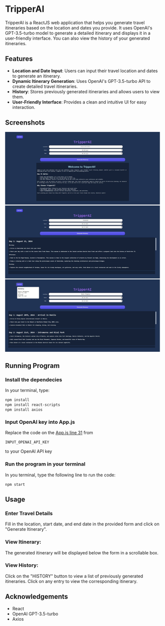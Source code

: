# TripperAI

TripperAI is a ReactJS web application that helps you generate travel itineraries based on the location and dates you provide. It uses OpenAI's GPT-3.5-turbo model to generate a detailed itinerary and displays it in a user-friendly interface. You can also view the history of your generated itineraries.

## Features

- **Location and Date Input**: Users can input their travel location and dates to generate an itinerary.
- **Dynamic Itinerary Generation**: Uses OpenAI's GPT-3.5-turbo API to create detailed travel itineraries.
- **History**: Stores previously generated itineraries and allows users to view them.
- **User-Friendly Interface**: Provides a clean and intuitive UI for easy interaction.

## Screenshots

![sc1](./images/screenshot1.jpeg)
![sc2](./images/screenshot2.jpeg)
![sc3](./images/screenshot3.jpeg)

## Running Program

### Install the dependecies
In your terminal, type:

```
npm install
npm install react-scripts
npm install axios
```

### Input OpenAI key into App.js

Replace the code on the [App.js line 31](https://github.com/miguel-sadorra/TripperAI/blob/main/src/App.js#L31) from
```
INPUT_OPENAI_API_KEY
```

to your OpenAI API key

### Run the program in your terminal
In you terminal, type the following line to run the code:
```
npm start
```

## Usage
### Enter Travel Details 
Fill in the location, start date, and end date in the provided form and click on "Generate Itinerary".
### View Itinerary: 
The generated itinerary will be displayed below the form in a scrollable box.
### View History: 
Click on the "HISTORY" button to view a list of previously generated itineraries. Click on any entry to view the corresponding itinerary.

## Acknowledgements
* React
* OpenAI GPT-3.5-turbo
* Axios
